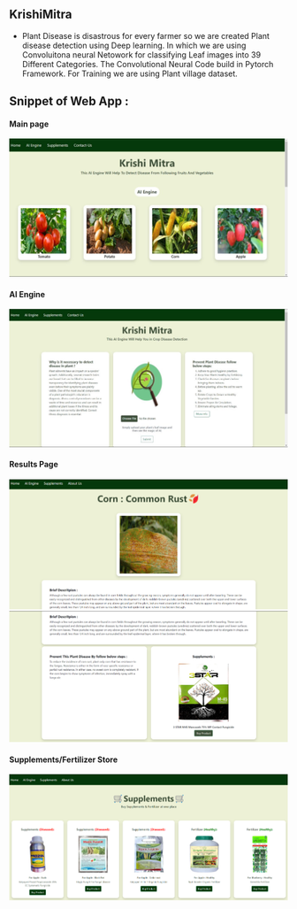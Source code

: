 ## KrishiMitra
* Plant Disease is disastrous for every farmer so we are created Plant disease detection using Deep learning. In which we are using Convoluitona neural Netowork for classifying Leaf images into 39 Different Categories. The Convolutional Neural Code build in Pytorch Framework. For Training we are using Plant village dataset.

## Snippet of Web App :
#### Main page
<img src = "WebApp Images/Home.jpg" > <br>
#### AI Engine 
<img src = "WebApp Images/AI.jpg"> <br>
#### Results Page 
<img src = "WebApp Images/output1.png"> <br>
<img src = "WebApp Images/output2.png"> <br>
#### Supplements/Fertilizer  Store
<img src = "WebApp Images/supplements.png"> <br>

